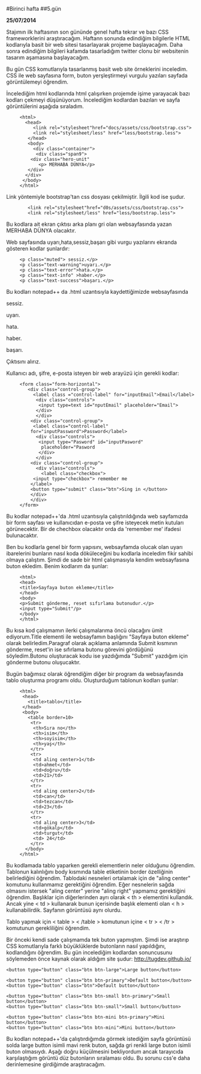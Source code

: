 #Birinci hafta
##5.gün

**25/07/2014**

Stajımın ilk haftasının son gününde genel hafta tekrar ve bazı CSS frameworklerini araştıracağım. Haftann sonunda edindiğim bilgilerle HTML kodlarıyla basit bir web sitesi tasarlayarak projeme başlayacağım. Daha sonra edindiğim bilgileri kafamda tasarladığım twitter clonu bir websitenin tasarım aşamasına başlayacağım.


Bu gün CSS komutlarıyla tasarlanmış basit web site örneklerini inceledim. CSS ile web sayfasına form, buton yerşleştirmeyi vurgulu yazıları sayfada görüntülemeyi öğrendim.


İncelediğim html kodlarında html çalışırken projemde işime yarayacak bazı kodları çekmeyi düşünüyorum. İncelediğim kodlardan bazıları ve sayfa görüntülerini aşağıda sıraladım.

         <html>
           <head>
              <link rel="stylesheet"href="docs/assets/css/bootstrap.css">
              <link rel="stylesheet/less" href="less/bootstrap.less">
            </head>
            <body>
              <div class="container">
               <div class="span9">
             <div class="hero-unit"
                <p> MERHABA DÜNYA</p>
            </div>
           </div>
          </body>
         </html>


Link yöntemiyle bootstrap'tan css dosyası çekilmiştir. İlgili kod ise şudur.

            <link rel="stylesheet"href="d0s/assets/css/bootstrap.css">
            <link rel="stylesheet/less" href="less/bootstrap.less">

 Bu kodlara ait ekran çıktısı arka planı gri olan websayfasında yazan MERHABA DÜNYA olacaktır.


 Web sayfasında uyarı,hata,sessiz,başarı gibi vurgu yazılarını ekranda gösteren kodlar şunlardır:

         <p class="muted"> sessiz.</p>
         <p class="text-warning">uyarı.</p>
         <p class="text-error">hata.</p>
         <p class="text-info" >haber.</p>
         <p class="text-success">başarı.</p>

Bu kodları notepad++ da .html uzantısıyla kaydettiğimizde  websayfasında


<p class="muted"> sessiz.</p>
<p class="text-warning">uyarı.</p>
<p class="text-error">hata.</p>
<p class="text-info" >haber.</p>
<p class="text-success">başarı.</p>

Çıktısını alırız.


Kullanıcı adı, şifre, e-posta isteyen bir web arayüzü için gerekli kodlar:


         <form class="form-horizontal">
            <div class="control-group">
              <label class ="control-label" for="inputEmail">Email</label>
               <div class="controls">
                <input type=text id="nputEmail" placeholder="Email">
               </div>
               </div>
             <div class="control-group">
              <label class="control-label"
             for="inputPassword">Password</label>
               <div class="controls">
                <input type="Pasword" id="inputPasword"
                 placeholder="Pasword
                </div>
               </div>
             <div class="control-group">
               <div vlass="controls">
                 <label class="checkbox">
              <input type="checkbox"> remember me
             </label>
             <button type="submit" class="btn">Sing in </button>
             </div>
             </div>
         </form>



 Bu kodlar notepad++'da .html uzantısıyla çalıştırıldığında web sayfamızda bir form sayfası ve kullanıcıdan e-posta ve şifre isteyecek metin kutuları görünecektir. Bir de chechbox olacaktır orda da 'remember me' ifadesi bulunacaktır.


 Ben bu kodlarla genel bir form yapısını, websayfamda olucak olan uyarı ibarelerini  bunların nasıl koda döküleceğini bu kodlarla inceledim fikir sahibi olmaya çalıştım. Şimdi de sade bir html çalışmasıyla kendim websayfasına buton ekledim. Benim kodlarım da şunlar:

         <html>
         <head>
         <title>Sayfaya buton ekleme</title>
         </head>
         <body>
         <p>Submit gönderme, reset sıfırlama butonudur.</p>
         <input type="Submit"/p>
         </body>
         </html>

Bu kısa kod çalışmamın ilerki çalışmalarıma öncü olacağını ümit ediyorum.Title elementi ile websayfamın başlığını "Sayfaya buton ekleme" olarak belirledim.Paragraf olarak açıklama anlamında Submit kısmının gönderme, reset'in ise sıfırlama butonu görevini gördüğünü söyledim.Butonu oluşturacak kodu ise yazdığımda "Submit" yazdığım için gönderme butonu oluşucaktır.





 Bugün bağımsız olarak öğrendiğim diğer bir program da websayfasında tablo oluşturma programı oldu. Oluşturduğum tablonun kodları şunlar:

         <html>
          <head>
            <title>tablo</title>
          </head>
          <body>
            <table border=10>
             <tr>
              <th>Sıra no</th>
              <th>isim</th>
              <th>soyisim</th>
              <th>yaş</th>
             </tr>
             <tr>
              <td aling center>1</td>
              <td>ahmet</td>
              <td>doğru>/td>
              <td>21>/td>
             </tr>
             <tr>
              <td aling center>2</td>
              <td>can</td>
              <td>tezcan</td>
              <td>23</td>
             </tr>
             <tr>
              <td aling center>3</td>
              <td>gökalp</td>
              <td>turgut</td>
              <td> 24</td>
             </tr>
           </body>
         </html>

Bu kodlamada tablo yaparken gerekli elementlerin neler olduğunu öğrendim. Tablonun kalınlığını body kısmında  table etiketinin border özelliğinin belirlediğini öğrendim. Tablodaki nesneleri ortalamak için de "aling center" komutunu kullanmamız gerektiğini öğrendim. Eğer nesnelerin sağda olmasını istersek "aling center" yerine "aling right" yapmamız gerektiğini öğrendim. Başlıklar için diğerlerinden ayrı olarak < th > elementini kullandık. Ancak yine < td > kullanarak bunun içerisinde başlık elementi olan < h > kullanabilirdik. Sayfanın görüntüsü aynı olurdu.



Tablo yapmak için < table > < /table > komutunun içine < tr > < /tr > komutunun gerekliliğini öğrendim.

Bir önceki kendi sade çalışmamda tek buton yapmıştım. Şimdi ise araştırıp CSS komutlarıyla farklı büyüklüklerde butonların nasıl yapıldığını, kodlandığını öğrendim. Bu gün incelediğim kodlardan sonuncusunu söylemeden önce kaynak olarak aldığım site şudur: http://tugdev.github.io/



    <button type="button" class="btn btn-large">Large button</button>

    <button type="button" class="btn btn-primary">Default button</button>
    <button type="button" class="btn">Default button</button>

    <button type="button" class="btn btn-small btn-primary">Small button</button>
    <button type="button" class="btn btn-small">Small button</button>

    <button type="button" class="btn btn-mini btn-primary">Mini button</button>
    <button type="button" class="btn btn-mini">Mini button</button>

 Bu kodları notepad++'da çalıştırdığımda görmek istediğim sayfa görüntüsü solda large button isimli mavi renk buton, sağda gri renkli large buton isimli buton olmasıydı. Aşağı doğru küçülmesini bekliyordum ancak tarayıcıda karşılaştığım görüntü düz butonların sıralaması oldu. Bu sorunu css'e daha derinlemesine girdiğimde araştıracağım.


